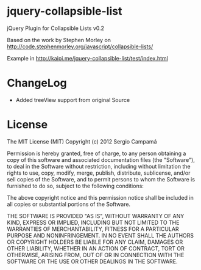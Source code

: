 jquery-collapsible-list
=======================

jQuery Plugin for Collapsible Lists v0.2

Based on the work by Stephen Morley on http://code.stephenmorley.org/javascript/collapsible-lists/

Example in http://kaipi.me/jquery-collapsible-list/test/index.html

ChangeLog
=========

- Added treeView support from original Source

License
=======

The MIT License (MIT)
Copyright (c) 2012 Sergio Campamá
 
Permission is hereby granted, free of charge, to any person obtaining a copy of this software and associated documentation files (the "Software"), to deal in the Software without restriction, including without limitation the rights to use, copy, modify, merge, publish, distribute, sublicense, and/or sell copies of the Software, and to permit persons to whom the Software is furnished to do so, subject to the following conditions:
 
The above copyright notice and this permission notice shall be included in all copies or substantial portions of the Software.
 
THE SOFTWARE IS PROVIDED "AS IS", WITHOUT WARRANTY OF ANY KIND, EXPRESS OR IMPLIED, INCLUDING BUT NOT LIMITED TO THE WARRANTIES OF MERCHANTABILITY, FITNESS FOR A PARTICULAR PURPOSE AND NONINFRINGEMENT. IN NO EVENT SHALL THE AUTHORS OR COPYRIGHT HOLDERS BE LIABLE FOR ANY CLAIM, DAMAGES OR OTHER LIABILITY, WHETHER IN AN ACTION OF CONTRACT, TORT OR OTHERWISE, ARISING FROM, OUT OF OR IN CONNECTION WITH THE SOFTWARE OR THE USE OR OTHER DEALINGS IN THE SOFTWARE.
